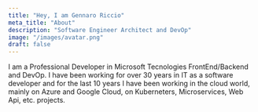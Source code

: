 ```yaml
---
title: "Hey, I am Gennaro Riccio"
meta_title: "About"
description: "Software Engineer Architect and DevOp"
image: "/images/avatar.png"
draft: false
---
```


I am a Professional Developer in Microsoft Tecnologies FrontEnd/Backend and DevOp.
I have been working for over 30 years in IT as a software developer and for the last 10 years I have been working in the cloud world, mainly on Azure and Google Cloud, on Kuberneters, Microservices, Web Api, etc. projects. 
